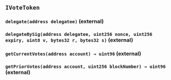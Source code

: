 ## `IVoteToken`






### `delegate(address delegatee)` (external)





### `delegateBySig(address delegatee, uint256 nonce, uint256 expiry, uint8 v, bytes32 r, bytes32 s)` (external)





### `getCurrentVotes(address account) → uint96` (external)





### `getPriorVotes(address account, uint256 blockNumber) → uint96` (external)






